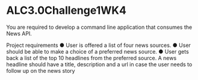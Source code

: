 # ALC3.0Challenge1WK4

You are required to develop a command line application that consumes
the News API.

Project requirements
● User is offered a list of four news sources.
● User should be able to make a choice of a preferred news source.
● User gets back a list of the top 10 headlines from the preferred source. A
news headline should have a title, description and a url in case the user
needs to follow up on the news story
